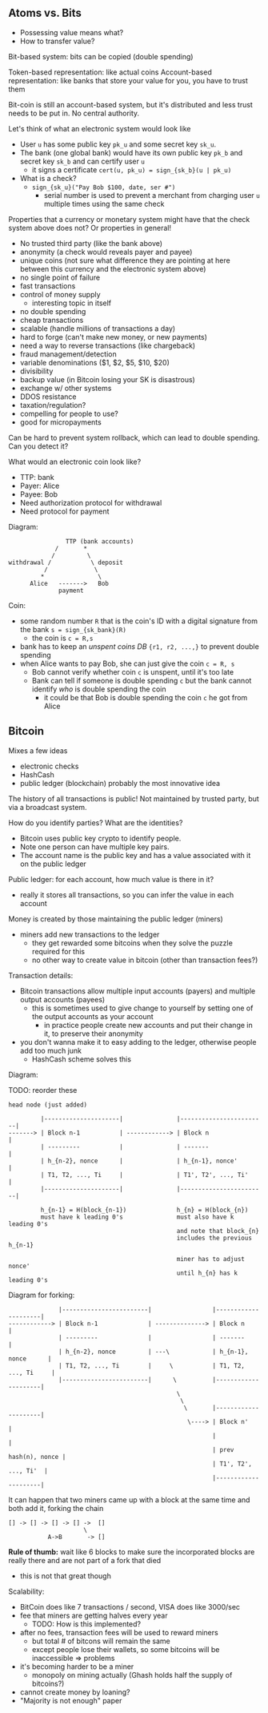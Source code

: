 Atoms vs. Bits
--------------

 - Possessing value means what?
 - How to transfer value?

Bit-based system: bits can be copied (double spending)

Token-based representation: like actual coins
Account-based representation: like banks that store your value for you, you have to trust them

Bit-coin is still an account-based system, but it's distributed and less trust needs to be put in. No central authority.

Let's think of what an electronic system would look like

 - User `u` has some public key `pk_u` and some secret key `sk_u`.
 - The bank (one global bank) would have its own public key `pk_b` and secret key `sk_b` and can certify user `u`
    + it signs a certificate `cert(u, pk_u) = sign_{sk_b}(u | pk_u)`
 - What is a check?
    + `sign_{sk_u}("Pay Bob $100, date, ser #")`
       - serial number is used to prevent a merchant from charging user `u` multiple times using the same check

Properties that a currency or monetary system might have that the check system above does not? Or properties in general!

 - No trusted third party (like the bank above)
 - anonymity (a check would reveals payer and payee)
 - unique coins (not sure what difference they are pointing at here between this currency and the electronic system above)
 - no single point of failure
 - fast transactions
 - control of money supply
   + interesting topic in itself
 - no double spending
 - cheap transactions
 - scalable (handle millions of transactions a day)
 - hard to forge (can't make new money, or new payments)
 - need a way to reverse transactions (like chargeback)
 - fraud management/detection
 - variable denominations ($1, $2, $5, $10, $20)
 - divisibility
 - backup value (in Bitcoin losing your SK is disastrous) 
 - exchange w/ other systems
 - DDOS resistance
 - taxation/regulation?
 - compelling for people to use?
 - good for micropayments

Can be hard to prevent system rollback, which can lead to double spending. Can you detect it?

What would an electronic coin look like?

 - TTP: bank
 - Payer: Alice
 - Payee: Bob
 - Need authorization protocol for withdrawal
 - Need protocol for payment


Diagram:
        
                    TTP (bank accounts)
                 /       *
                /         \
    withdrawal /           \ deposit
              /             \
             *               \
          Alice   ------->   Bob
                  payment

Coin:
 
 - some random number `R` that is the coin's ID with a digital signature from the bank `s = sign_{sk_bank}(R)`
   + the coin is `c = R,s` 
 - bank has to keep an _unspent coins DB_ `{r1, r2, ...,}` to prevent double spending
 - when Alice wants to pay Bob, she can just give the coin `c = R, s`
   + Bob cannot verify whether coin `c` is unspent, until it's too late
   + Bank can tell if someone is double spending `c` but the bank cannot identify *who* is double spending the coin
     - it could be that Bob is double spending the coin `c` he got from Alice

Bitcoin
-------

Mixes a few ideas
 - electronic checks
 - HashCash
 - public ledger (blockchain) probably the most innovative idea

The history of all transactions is public! Not maintained by trusted party, but via a broadcast system.

How do you identify parties? What are the identities?

 - Bitcoin uses public key crypto to identify people. 
 - Note one person can have multiple key pairs.
 - The account name is the public key and has a value associated with it on the public ledger

Public ledger: for each account, how much value is there in it?
 
 - really it stores all transactions, so you can infer the value in each account

Money is created by those maintaining the public ledger (miners)
 
 - miners add new transactions to the ledger
   + they get rewarded some bitcoins when they solve the puzzle required for this
   + no other way to create value in bitcoin (other than transaction fees?)

Transaction details:

 - Bitcoin transactions allow multiple input accounts (payers) and multiple output accounts (payees)
   - this is sometimes used to give change to yourself by setting one of the output accounts as your account
     + in practice people create new accounts and put their change in it, to preserve their anonymity
 - you don't wanna make it to easy adding to the ledger, otherwise people add too much junk
   + HashCash scheme solves this

Diagram:

TODO: reorder these
    
    head node (just added)

             |---------------------|               |------------------------|
    -------> | Block n-1           | ------------> | Block n                |
             | ---------           |               | -------                |
             | h_{n-2}, nonce      |               | h_{n-1}, nonce'        |
             | T1, T2, ..., Ti     |               | T1', T2', ..., Ti'     |
             |---------------------|               |------------------------|

             h_{n-1} = H(block_{n-1})              h_{n} = H(block_{n})
             must have k leading 0's               must also have k leading 0's
                                                   and note that block_{n}
                                                   includes the previous h_{n-1}

                                                   miner has to adjust nonce'
                                                   until h_{n} has k leading 0's


Diagram for forking:

                  |------------------------|                 |---------------------|
    ------------> | Block n-1              | --------------> | Block n             |
                  | ---------              |                 | -------             |
                  | h_{n-2}, nonce         | ---\            | h_{n-1}, nonce      |
                  | T1, T2, ..., Ti        |     \           | T1, T2, ..., Ti     |
                  |------------------------|      \          |---------------------|
                                                   \
                                                    \                                 
                                                     \       |---------------------|
                                                      \----> | Block n'            |
                                                             |                     |
                                                             | prev hash(n), nonce |
                                                             | T1', T2', ..., Ti'  |
                                                             |---------------------|

It can happen that two miners came up with a block at the same time and both add it, forking the chain


    [] -> [] -> [] -> [] ->  [] 
                         \
               A->B       -> []

**Rule of thumb:** wait like 6 blocks to make sure the incorporated blocks are really there and are not part of a fork that died

 - this is not that great though

Scalability:

 - BitCoin does like 7 transactions / second, VISA does like 3000/sec
 - fee that miners are getting halves every year
   + TODO: How is this implemented?
 - after no fees, transaction fees will be used to reward miners
   + but total # of bitcons will remain the same
   + except people lose their wallets, so some bitcoins will be inaccessible => problems
 - it's becoming harder to be a miner
   + monopoly on mining actually (Ghash holds half the supply of bitcoins?)
 - cannot create money by loaning?
 - "Majority is not enough" paper
